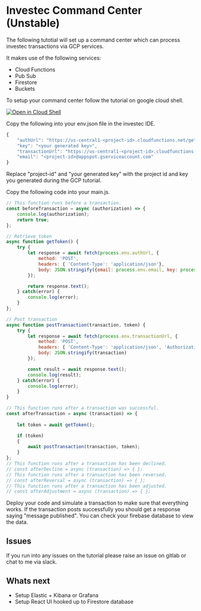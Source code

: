 # Investec Command Center (Unstable)

The following tutotial will set up a command center which can process investec transactions via GCP services.

It makes use of the following services:
* Cloud Functions
* Pub Sub
* Firestore
* Buckets

To setup your command center follow the tutorial on google cloud shell. 

[![Open in Cloud Shell](https://gstatic.com/cloudssh/images/open-btn.svg)](https://ssh.cloud.google.com/cloudshell/editor?cloudshell_git_repo=https%3A%2F%2Fgithub.com%2Fbezchristo%2Finvestec-oracle.git&cloudshell_print=cloud-shell-readme.txt&cloudshell_open_in_editor=main.tf&cloudshell_tutorial=tutorial.md&hl=en_GB&fromcloudshell=true&shellonly=false#id=I0_1588005425124&_gfid=I0_1588005425124&parent=https:%2F%2Fconsole.cloud.google.com)

Copy the following into your env.json file in the investec IDE. 

``` js
{
    "authUrl": "https://us-central1-<project-id>.cloudfunctions.net/getGoogleToken",
    "key": "<your generated key>",
    "transactionUrl": "https://us-central1-<project-id>.cloudfunctions.net/publish",
    "email": "<project-id>@appspot.gserviceaccount.com"
}
```

Replace "project-id" and "your generated key" with the project id and key you generated during the GCP tutorial.

Copy the following code into your main.js.

``` js
// This function runs before a transaction.
const beforeTransaction = async (authorization) => {
    console.log(authorization);
    return true;
};

// Retrieve token 
async function getToken() {
    try {
        let response = await fetch(process.env.authUrl, {
            method: 'POST',
            headers: { 'Content-Type': 'application/json'},
            body: JSON.stringify({email: process.env.email, key: process.env.key})
        });

        return response.text();
    } catch(error) {
        console.log(error);
    }
};

// Post transaction
async function postTransaction(transaction, token) {
    try {
        let response = await fetch(process.env.transactionUrl, {
            method: 'POST',
            headers: { 'Content-Type': 'application/json', 'Authorization': `Bearer ${token}`},
            body: JSON.stringify(transaction)
        });

        const result = await response.text();
        console.log(result);
    } catch(error) {
        console.log(error);
    }
}

// This function runs after a transaction was successful.
const afterTransaction = async (transaction) => {
    
    let token = await getToken();

    if (token) 
    {
        await postTransaction(transaction, token);
    }
};
// This function runs after a transaction has been declined.
// const afterDecline = async (transaction) => { };
// This function runs after a transaction has been reversed.
// const afterReversal = async (transaction) => { };
// This function runs after a transaction has been adjusted.
// const afterAdjustment = async (transaction) => { };

```

Deploy your code and simulate a transaction to make sure that everything works. If the transaction posts successfully you should get a response saying "message published". You can check your firebase database to view the data. 

## Issues
If you run into any issues on the tutorial please raise an issue on gitlab or chat to me via slack.

## Whats next
* Setup Elastic + Kibana or Grafana
* Setup React UI hooked up to Firestore database